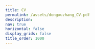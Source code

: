 ```yaml
---
title: CV
permalink: /assets/dongxuzhang_CV.pdf
description:
nav: true
horizontal: false
display_grids: false
title_order: 1000
---
```



